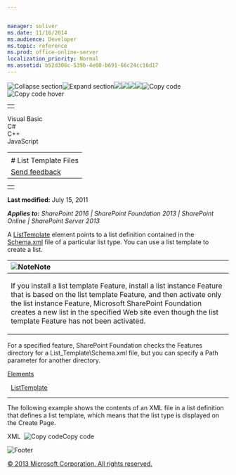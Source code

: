 ```yaml
---


manager: soliver
ms.date: 11/16/2014
ms.audience: Developer
ms.topic: reference
ms.prod: office-online-server
localization_priority: Normal
ms.assetid: b52d306c-539b-4e00-b691-66c24cc16d17
---
```


![Collapse
section](../icons/collapse_all.gif "Collapse section")![Expand
section](../icons/expand_all.gif "Expand section")![](../icons/collapse_all.gif)![](../icons/expand_all.gif)![](../icons/dropdown.gif)![](../icons/dropdownHover.gif)![Copy
code](../icons/copycode.gif "Copy code")![Copy code
hover](../icons/copycodeHighlight.gif "Copy code hover")
<table>
<tbody>
<tr class="odd">
<td align="left"></td>
</tr>
</tbody>
</table>

Visual Basic  
C\#  
C++  
JavaScript  

<table>
<tbody>
<tr class="odd">
<td align="left"><span id="runningHeaderText"></span></td>
</tr>
<tr class="even">
<td align="left"># List Template Files</td>
</tr>
<tr class="odd">
<td align="left"><span id="headfeedbackarea" class="feedbackhead"><a href="javascript:SubmitFeedback(&#39;docthis@Microsoft.com&#39;,&#39;&#39;,&#39;&#39;,&#39;&#39;,&#39;1.0.18082.1225&#39;,&#39;%0\dThank%20you%20for%20your%20feedback.%20The%20developer%20writing%20teams%20use%20your%20feedback%20to%20improve%20documentation.%20While%20we%20are%20reviewing%20your%20feedback,%20we%20may%20send%20you%20e-mail%20to%20ask%20for%20clarification%20or%20feedback%20on%20a%20solution.%20We%20do%20not%20use%20your%20e-mail%20address%20for%20any%20other%20purpose%20and%20we%20delete%20it%20after%20we%20finish%20our%20review.%0\AFor%20further%20information%20about%20the%20privacy%20policies%20of%20Microsoft,%20please%20see%20http://privacy.microsoft.com/en-us/default.aspx.%0\A%0\d&#39;,&#39;Customer%20feedback&#39;);">Send feedback</a></span></td>
</tr>
</tbody>
</table>

<table>
<colgroup>
<col width="100%" />
</colgroup>
<tbody>
<tr class="odd">
<td align="left"></td>
</tr>
</tbody>
</table>

**Last modified:** July 15, 2011

***Applies to:** SharePoint 2016 | SharePoint Foundation 2013 |
SharePoint Online | SharePoint Server 2013*

A [ListTemplate](listtemplate-element-list-template.htm) element
points to a list definition contained in the
[Schema.xml](http://msdn.microsoft.com/library/c2f01064-80d8-47ee-b602-ecf4c480ac56(Office.15).aspx)
file of a particular list type. You can use a list template to create a
list.

<table>
<colgroup>
<col width="100%" />
</colgroup>
<thead>
<tr class="header">
<th align="left"><img src="../icons/alert_note.gif" title="Note" alt="Note" /><strong>Note</strong></th>
</tr>
</thead>
<tbody>
<tr class="odd">
<td align="left"><p>If you install a list template Feature, install a list instance Feature that is based on the list template Feature, and then activate only the list instance Feature, Microsoft SharePoint Foundation creates a new list in the specified Web site even though the list template Feature has not been activated.</p></td>
</tr>
</tbody>
</table>

For a specified feature, SharePoint Foundation checks the Features
directory for a <span class="code">List\_Template\\Schema.xml</span>
file, but you can specify a <span class="parameter"
sdata="paramReference">Path</span> parameter for another directory.

[Elements](elements-element-list-template.htm)

  [ListTemplate](listtemplate-element-list-template.htm)


--------------------------------------------------------------------------------------------------------------------------------------------------------------------------------------------

The following example shows the contents of an XML file in a list
definition that defines a list template, which means that the list type
is displayed on the <span class="ui">Create Page</span>.

<span codelanguage="xmlLang"></span>
XML 
<span class="copyCode" onclick="CopyCode(this)"
onkeypress="CopyCode_CheckKey(this, event)"
onmouseover="ChangeCopyCodeIcon(this)"
onmouseout="ChangeCopyCodeIcon(this)" tabindex="0">![Copy
code](../icons/copycode.gif "Copy code")Copy code</span>
    <?xml version="1.0" encoding="utf-8" ?>
    <Elements xmlns="http://schemas.microsoft.com/sharepoint/">
       <ListTemplate Name="announce" Type="104" BaseType="0" 
          OnQuickLaunch="TRUE" SecurityBits="11" DisplayName="Announcements" 
          Description="Create an announcements list when you want a place to share news, status, and other short bits of information." 
          Image="/_layouts/images/itann.gif">
       </ListTemplate>
    </Elements>

![Footer](../icons/footer.gif "Footer")

[© 2013 Microsoft Corporation. All rights
reserved.](office-2013-documentation-copyright-notice.htm)



